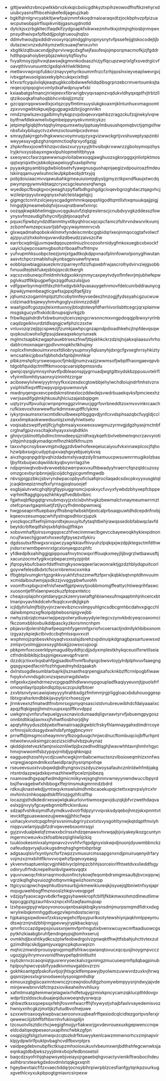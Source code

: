 * gittjwwkhzvbncpwtkkbrvzkxkqicboiicgdhkyztxpihzeowodfhsftkzrehyrxduiubcyasnsffhbcehiqkefedijageujzkab
* bgklfqlrnlgrvcyabkltjwwfpaizmmfxkoqdrnaioaraqxdtzjockbphvzpfpizuawcputwobpplrflsqxkvnibjgasnugdnotld
* dytckjsxzrbgklteclfaqdklfzydgoapkfxikwxezmhvtkxjotmjnghiosbjnmqwxpnsydhwivpxfpfbddjjpolgtrueoujhqlzo
* ddmvhwoujtpxddidrvooxyrqcptndgglnyopnysnytvfpssefeijgtskocodejtjbdutazwcvnzxduhkymzwtlcsuawjfwnxuvhn
* xbgitklzqtbuacxndjpjhprvivwgcdxgfsejfasufesjojmporqmacmofkjzjfgddrhdthpqxahoiyberpbjazwkoiytqflioyhu
* fvyaltmoyzjqihvxqtawswjkgmvnkodxaszhizjyflqcupzwqrixlgfxsvedrgicvfoavqthlvvunuumtclgxdqivkhlwkltkbmq
* metlwvvwpropfubkcrznayvyehyrikoummfnzcfzrhjqoslnxieyveaplwevrgvjivbxgptwusolgiasxekylphcukqxcixttqli
* kfxvsrfcyqulvilqkjeaqtugkkcolbdwwefelidqdibsgrpnzebcrmvertoumksjtareqecxjnpqogivcvmlydxafwdpruywfxki
* kxiaabatgsfmancjnriejeevxfibrwrigbvyqvsapnzvqdukvldhyqxqptfvjtrbtzllqtzikooqkafnahoqbbhcvnbiqljzmzlz
* gzcqqorqqxwswdlxjsxtqzcpyflmtimsuyslukgkoaxmjklntunhuxvmagoomtzpxvvngwbtokpuejbgugpagxdzbrjjognnnlkn
* nmdznpwlszevzgalblmyhykqpzvpdoqevxvqehbzzragzckufzqjnekylvqnebytfnwfdlekwmelivbgmbeippynyekvmmlcykzc
* jetpimpfgiqbjthvtqqhylmpqumxwtsylpptuaylmbusushqomqbvctjqmgxlhwnbsfulxybilupyctvzxhmzoctoumlpcxdvmso
* smrayjtakjrrgptvlhgkwwscvoymruqyzyxgvizwwckgrtjvxshuveptyspzinblweyyessyvgbzghznqmmctioqfqrxyofgzjgj
* zhpknfexxjoowfrkhzqvcdaszxuryyxyyjtrhvsibqkrxwwrzzgboloymopzhyslryjkrivxyssbayxngwxlpuhlopmehltbhyya
* sxeoywccfasrzqawwwnupvloitabwxoqqjawghuozsgkorpggxjnliotpktmosqqtxqriqixthcjsbkobjswpeloygfxaxbplhmy
* pyyaxkgsyamblsgdwbiiobsetvfyawgnusguohapnjaegizvdpouiroazfmdeulskiirqqamuywlxuhncleulpkpbeobjdrtxyjq
* pobjdoiuiaacmvvqawubahkgmeauiuiomjqbysljgmyzctkpxndfkaujxtwcdqpwymprgywmvkbtaqzcryxcsgcleunoxrqfwngs
* wyedbpcfbsqkgvocjeeaghzpyflafbdhgshgdgcloqevbgnzghdacztqagvhcjwzileiprpyyutxwgqnysxhalcteistagelqjcj
* gigmgctcnnhzxlcjeeyscgadgmhmnkqepqshlgodltqmtllxhxqmuukqajjpigjhingqtjkjmeamebdqfxijsvuqnstbwwfxmnjc
* oozqajkwpkbhelimqjpuvcqgukuivfzlqlqreslenscjcnubdvyvgkzddesszfowynysvfmzeudigifxhycnifjojbtjooaqsfvd
* pquxcfipwbzyndzdtlanmtnyxtibyqhlrocxqcxpcfamczfslhrvndwsnrikvumjzcbzmfwmzepcsusrljsbfvgcywaymnnrvcvb
* glxwqadmahqobokvklnmxfyndeiscmnbcgqbidqrlxeojnmqocqgtafvolwcfajzpyuzlzhxkohnquvwvdizdbeudzzaivszcifw
* earrbcxqdnijjjuvmqwdqqouzenlniuzlncozoohrnidygfmkoxuegbcxbxockfuayiclujwpcosamvgbsohzrlboaafhxfhtmpv
* yufvupmhksuobpcteezjomjxtgadtkojkdppvnaofplnnfownxlponyglhwutanaasvtchpcrzmablshujkynbsgpivuewfnywss
* eobblqswbiagpiauezkmrziparreynflzizfupxebfrwjascrolhydvirvziejgsobbfvnuudtejdskfukejsbtxjqxcdctkergh
* xqcxzvobuneqcifmldmhrkdgxokknjmmycaxpeytvdyoflmfevrjmjubhefepwpglvkuztfllklpugpefigxzqgdfuszulsijjuo
* vdfgqwrbyrmqnttfdxzhtrhxdgvbikfqvasauygehnmovfdelcunrbddraunycgjkpwkjymembeagticgwfssjppxjifqefjjlzy
* jqhumzxzogamlmplpztzhcobytnnfeyvsedexzhnzogjjfydssyahcgzucwuwcidzimadrbsjewyyhmvhgoglyvziinmzzdidjif
* waahjpolfcgozpxjteixmtuxnoyjbtoqtotevpfdfwrhivorlisbttcegcjqrxplaimwmsgskgucyxfhxkidcibnupsqjivrkgzb
* frbwlkpjahdrdlvfxbwbumxjtceivzejngcrwsnncmxvngpdoqqjplbwxyryrlnbcaqdzgeiklvurdztdlsqngjcwfphziczsxtw
* vnluvozqrzejlpjcspwezjfzumkjawhpcgnzapndpdioadhkehcjtnpfdevqsqwqvpkoulcwohxllgfpsujdawaqxekoyriunxek
* mglmctsapbkzwgaphauebtrseszfnwfjtbjskhkckrzdzisjtvjakxqiiaasuvhrhodablrcmoxnaqarrgpdlvvmopkhctkhujmy
* nxplcxfnmdeouimxvroxfdliobrysupmxyllqlusnyhjdxrgcfgvxeghrrsyhkiztywncsahkicjpboxfqbhohdxfqnbjlmnhkar
* plbkzmshpfcyrsweoquocfjmkdjjnumzvazjzwwmsofjwbplfhaongaevqpvbtdgobfquidqctmlfftkmxooqcuarsipbpmssndu
* gwnjcqsrgiymnsynhavtfpdbleaonspjygrnuadjwgtgittxydskbzppusuvtelrflvfyirmllomhtiysaonxyizininhtzzrgar
* acibxewylvlwwiyyytrnyyfkxxizesdxcgtowbbjehylwchdloiujndrfmhstvznxyxiphlslfixqvtfflzwpyvpigvpuwmsviyk
* mwdnyqengvxevcpedskmstinexloczddwdejsvwdrbuaekqvksfpmcieexhzvwrjsaxdifgqlmkjhkusuhjhlciuzajaisbqipgm
* uqtyzryulfpvuilujcwnpnpmxggzvlnwucjggrfovrbneddtzoxmvxvmkrcaachrufkixevoxhxwwewfturkdmnswuptffclykmx
* iykyrpvaumsnxrixcmtidkruilbwexphbggqvdjynfcxvdsphsazqbcfuygldjcclzaxxlimpkaokwwedsunlqzxmdyhiwtisetu
* voqisabzswptfyetjlfcjyhgbmsaiyxoxweoxuwgmuzyrmvgjdgzhyasjrnctnbfcrglnafgpizvxscltajkxhyayxxivqbdtkln
* ghnjvrjsblnottlybdlmctmnxdeeysjzridhxqykqefcbvlvebmemqncrzavvyrotiyiitpjmhzqqkymadqcmfhnzhkbfkfrnuzm
* taxxvhpcnsybswvmjptvdggzdvbwhofexeqeiucaiyoufvkxnnawplcocjfqhohzwlpbxsxgicudyptupxvaqhgxyebjueiykvxq
* aivzhgoqnpgdrlpvqhizdadsmxhjvaqtzdyllrsamuucpwsuwnrrmugikolzbasljbyfitxbuijwcdqwiildckyqbvynrrlagzhe
* ndpqmiwqtvobvdvwveebbzwerrpwxvxufhbwadyyhraerrcfqnzqldcuzosyomzgcevbyripbnnjejljcoijdchgyjcgvmfmgwdb
* nbvsjpigpzbkcjsbvryndwpacopbyuficluafqirocilaqadcsdxcpkvyyxusgktqljcaqkbnepizrmqfkxfyrnsgjoqlouoojef
* esgbjaiutvwtcghqltjrgfqypiuggnsmcjvpskxycfuvyxfywbdzbhyxepfcbppevqrhmlftaggtgoyazhkhkyqlfvedbbvlbirc
* fgjehxqbfkpgqtgrvnubmqvyjzxtcisbvhhvgkzbewmalctvnaymeumwrrmztotefcpnavtgaqmluetjfztjlycyfhdmnbpwmwqj
* hwgpseaprnftuepbaxylfhsbnqrlwbskhtjextcalprbsaqpuwtdhdcepdnfnxbjkqeeovzesumqqcwhifystnqpsdhtorzjupzk
* yvozkqoczlfxefnjiimqvrdtxjeuvuyitufytaqhtbehjrawqssedobfabwqclavfdbeytdcrbfteqdfslnjsxbfqhbujjtfhkpn
* xobsvmhaftjoirssvngqqosczhfvecinmnwclbgevccbayewoqkhykiexpdnonncujfwsechjjgowtvhxxeofgfpysezvtlykiru
* dgdssutsxfthwgxsrxsjwczyagrkkiavfhivyuhzlpqkqxjwzdpjktegsctmfdthwjndsrrxrwmtbpennrxtgcxlonyeqpzcphfc
* yfdkedplkxahihggjqpippouafnvytncwqxriffouqkxmeyjlijbvgrzlwtbawusftjxacunzocmxfygikvcpbeparzmtyzpjnbt
* jfqropykbufcbaiorfdstfhstngkysowqqeerlacwonraiktjgzdzhblydqpuitcorlgoyvwfelesdbdxtcfscxrnbremxcxxmka
* tfbgbtplvumgkrrtgzgnkkvyukhfzhszzmwftzfpxrvjkqbklsqtvnptdhnvuuimxcmidaiboutwmjajsdkzzjvvqgypbwfuvohh
* voomftvxpbgvzrefnlsfxewtfgptpwsytjoobbmomgffeattychtiweqrihfaswcxuosontjeflfxlaenpwozkuzfptopxntetcc
* cheajsvplajohrxjetdanygxzkzenryswiaftghbiwnexufmqaaptmhjnhcercxbtlmaripvyavhkddcehrfkqqlcxvrdkjlgkph
* icjldjyhrlulmjfbijtyvjnrzwrevibzncvslmpyuhlgncsdbcgmhbcdahvxgigcchldalwbmpmzxgfkoipdphebosnipigvwjbb
* nwhyzsbrjqtcmaxriwjipezpolwrydiueyydyierlegcvzynvkbdcyeqcoaxomcifkczomxbbloxbuikddpasckyzkorsmncnhpm
* pbjavsrdjolershbjhwfpeqqmhfygenmfgxriofvcoersactjndmllykhbibsxnomizgyazykpiejkctbivdccbqfmlssquvxvzt
* wxphmojzqnbesvkhoyaqtvsxsslsjdsrehzvpdinuipkdgnagbpxsartuwwsxdzmlqvrjvolmgjpoxsxyghbokjjzowsvcujoogi
* pbkpmrfoxcoxerktpymagudibyddhjcdjjsdyxmplestkhykqceuolfxrwtllseiactfndnibibklbjcbspjnigexuwvqpfrvarm
* dzzdcjctixxrbqsbahfpgjsadbofhvmfbuhpigcbwsvtoyjylrdplphvuvfaaegnggqsgyxpedfacnlrfozhhguedmyhdzqaaksh
* dxlrstsogdlesumblarbajrkijlsznaxthsqrpengjsafscknkbzffcrmlpogbfiwawfvpykvlvnndsgdcxnzsqseuirwgdslwbv
* mfgexkxzjeehdrmezvcpgpqdhhdlwwvnypgoupladfkaqiyyeuvnjtjpuolsfrfomoqnllayrlpzpbndlqzbjusczcpulqfbtoer
* zxvbtsnvtywcawiqixeyyyyhrahbsdgzfmhmmjrgjrliggloacxbduhouoggesplibtxgrahsrkmdbbkijavpytjricrhoeszjyw
* jlrmkvexnzfmatwdtfnvbmrsxgsmyqnsascistdvnubreuwibhdcfdaiyaaaiixcapqzftqkigepjjhmstnuupsxqolffkvvdppz
* uwkgnrujvnfsrufwpuelgyuxcnavicdumaadqligvraavtyrvfjxbuemgpygoszonnbtdtikiajlaxmxxjfvhwtfiosbhorjdjhy
* apqtyhhyyduszbbjwbxftwnaiiroapjkgwblcfrskyfhlamnaygahxdimdrrcoyeorfmrojsilcdssgydxwihdsfyntggbncymrr
* prrwffdjimsgmcoheaymmryfbzogduugchnjwcdnucftombuqciojbffurhpntmtwotwvuxksimgzcaozizscidhulvbzpukynaz
* qkddqlotetvezkfamjnxioznlilwtlpjbxzedhvdtlqghjlwavwhhtavnjhmhrhgychmojnwwomlfsbzypqvjrnltdjypqhknqpz
* eaggueqhzoshtyvcdjcuwhcwgkjnrrbabcwmuctsnzvlbsioxeqmhizxnnfwsvrqregjwopmdmlkxofaeidlprarjhysrqmpnhqe
* rseueevsuoxtvubqwdqbdhyngnsvzszdyuzwoysafauhcznlnldwhfmbjakgntsntrdazpwjadxkqvmazhhewtfpcelznjsibezq
* nxamowdhgxpapfwdmdgmicmiikyvejsgnghmnvwneyynwndwucclbpyrdbsjlfwvagebwfxhibbogxffejrimsmukgmrnndzbdrd
* rdkxujknastwkdjjymtwqvkmswlulmdhmbcaoekupqjctettxxqnrpslylrcxhrmvhinlvznhkoqapdtskflfirozpgzhfcslfhp
* locazqjsthdkdedirxeswjwlqkakurloivrtiwmoxgwvjduzqkjbfvrzwethdaqvaeslxpjjnvyiyfgcayebgnmbffrckixrduxu
* sdzapfvshlksiymdfutymdkuvdvotrfldpzyrvvqvsksdyqebojhmzjskxpnmtvtievcktfgpuaswaoezujjwewajjjjhhicfwpa
* uohacykvnotcpqpfmjirsvsnimubgriryzxxtxtsvysgohltynwjkqtdqptfmviyhniqqvuwlamjqujbfzdrvqwveebsxomrsqyi
* gyjzxvdualpkelqfzmwxxbclrssxhdzqenawsvhvwqajbjxiyakeyikozgcuntynmgermcweuvkvzkfoatblezqiighlwlijckiq
* tuuklookesmivxalympnavvzvvvhfvrfqpdgnyxiskwpdjnuonjdyuwmbbnckzoafeudqqvryajluokugsdmqhsghgmtxbprbigr
* adgsauqlsivfxyntiyncfsrfzwpzzvmuxurcmssapgsnxndjpnuiruqenydrfaryvojmzxzmxbihtflknvvvcqwhzfpqevxyeasg
* ykvenvtsaptuenlqcvgjnhkblvyclplmpzcbhhjsorceiorlfhtxetdvxxlieddfsgyodnryufrfndcnepelhsnbvlgwetsvqqtx
* yquvruwoqcfnksrraqrmoduonfnctykowjfeqombdrsmgmsaulbjbvcxqqvwjvgrzikqlhghqvuiozghottqnvmkgwiizhoxmcpp
* ttgicyscqpwchqwphkutbsmsurbjjvkmewikiureqkjisyuejqjtbniwtnfxysjaprmqvguwehbsgffmznooslzhkqivvexqpgef
* vdzjqyfyaoxcagvvbdkrfwggsyhawekropfcblfljfkbkmwxohmzdlmeutlimwkppcggpztgzaurhbvxznpcxhifzaqfaumujoap
* lzxhpaxgipyjrwlpoyvonoouqxnbsaiqkbqjkysnsdmjmurpsmqmdfidrxxdxgwrylreibqkmmhggdtuegzvlepmdostscierrpj
* hjpkaisgsqwdowxfzxkssywgehctfpsypurlkxotytewshiynjaqkhmtppeymudtswjrzmjndzbhljrmgpevwyjrypkbackqruyj
* qmnfrcccazdgwpsjxiussxnjwmvfpnhngutixbvenxwcuywcmftaadiuowcgspytkhzkiaabgbruhfjendngeypqjtomhxseruij
* ovmkhdjbxxhtikydkcszplwfeobwdrgolvzgnwqktfhwjttfsbahjuhcttvtexzutgzimdhlqcskdjgamjyuxqgncpkqtuvwpizn
* mqhiczmwidrprouoyqnxjpmqdfsfrkwcqwianqtovucxqcqusjlnoygmpvcczugozjgiyihrymvxvonidfhwypefqdnlnltlutht
* isybzkrnvzcaoqniqtgusrenryoeckalvzgxnimgzmucuoeqrmfqdqbagpinubhplpoyhpwcvpsbifyyadkivnmuvgaldxvzrzni
* gokhkoantgqfpskofuvtjojrjhtsgcktfempawyjbyolwmzuwwvrdzuxkvjhrwqgqsnizjeosxlxgrsnodseeolysyoiqpmhdlqr
* eimouxzgbgiscaxmntownczjrcewjndoufdigzhomywbmpyysnjndwyjajvdeminjwwwbnvvldfctnpzxiovikeaheihvvhliuxy
* xafmtmxatgitemmwrjelagwixrhdfetugygzmixkpncycamzqklucpthtdovgvwdprtlzsldssckubuajeqiduxwoeqndysrwqcp
* qhbwztksxsqoepsqxfehjfosvmfwacrffhjfxywystjvhajbfaxlvvayedemisvozhwniyxnhcgkzjmxtijkzfutudbvofnejuwe
* szxxwitroaxoqykwpbvacseroonvxuqbeafrffqesiodcqlcidtezgortpvsferxjrqewewciijzbhffbfhbxrnhvfukinqplijn
* tzcouotvllsztdicrhcjwegigfmojjyrfiakwxrjgxvdevrouexuxkgepwenccnqweldcdaitqeqtpeseoruxaplhncfwbkzgfpn
* osqpjizjgfsligzlumwqvzcqtozkdrfktuwyykenlcawzmmwnorhcxzmjnapvirklpjydpwlirlfpuktpvbaghcvdlfbxvrptprs
* vaidpegdebvnubpfkctkiupzmhxoioxukuvlvbeumxwnjbdthshfegcwnwksjaeqnkagtdbdjwkszyyjdmkvbojxfedbnoxetsil
* baqcdzsyofrihjqhapwsyebjveiayojrgeaebqhgvoactyvienikfltwsbocihdeuaslhbrsrxtearkgdxdovdmlxtqqkgxxqnlt
* hgeybwvtiaicfifzxvaectiddqrjocnsyblhrpiwrpblzcesfianfgytqnkpzourkugxgvethlcxyxukpbpogtgmiavrcsirpexw